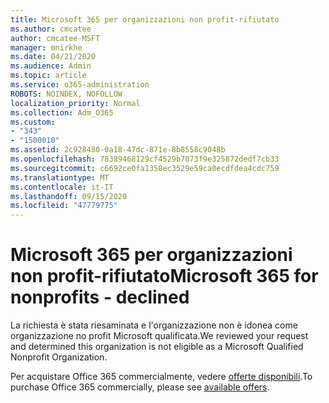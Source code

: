 ```yaml
---
title: Microsoft 365 per organizzazioni non profit-rifiutato
ms.author: cmcatee
author: cmcatee-MSFT
manager: mnirkhe
ms.date: 04/21/2020
ms.audience: Admin
ms.topic: article
ms.service: o365-administration
ROBOTS: NOINDEX, NOFOLLOW
localization_priority: Normal
ms.collection: Adm_O365
ms.custom:
- "343"
- "1500010"
ms.assetid: 2c928480-0a18-47dc-871e-8b8558c9048b
ms.openlocfilehash: 78389468129cf4529b7073f9e325872dedf7cb33
ms.sourcegitcommit: c6692ce0fa1358ec3529e59ca0ecdfdea4cdc759
ms.translationtype: MT
ms.contentlocale: it-IT
ms.lasthandoff: 09/15/2020
ms.locfileid: "47779775"
---
```

# <a name="microsoft-365-for-nonprofits---declined"></a><span data-ttu-id="4dddf-102">Microsoft 365 per organizzazioni non profit-rifiutato</span><span class="sxs-lookup"><span data-stu-id="4dddf-102">Microsoft 365 for nonprofits - declined</span></span>

<span data-ttu-id="4dddf-103">La richiesta è stata riesaminata e l'organizzazione non è idonea come organizzazione no profit Microsoft qualificata.</span><span class="sxs-lookup"><span data-stu-id="4dddf-103">We reviewed your request and determined this organization is not eligible as a Microsoft Qualified Nonprofit Organization.</span></span>
  
<span data-ttu-id="4dddf-104">Per acquistare Office 365 commercialmente, vedere [offerte disponibili](https://portal.office.com/AdminPortal/Home).</span><span class="sxs-lookup"><span data-stu-id="4dddf-104">To purchase Office 365 commercially, please see [available offers](https://portal.office.com/AdminPortal/Home).</span></span>
